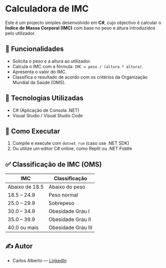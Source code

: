 # Calculadora de IMC

Este é um projecto simples desenvolvido em **C#**, cujo objectivo é calcular o **Índice de Massa Corporal (IMC)** com base no peso e altura introduzidos pelo utilizador.

## 📌 Funcionalidades

- Solicita o peso e a altura ao utilizador.
- Calcula o IMC com a fórmula: `IMC = peso / (altura * altura)`.
- Apresenta o valor do IMC.
- Classifica o resultado de acordo com os critérios da Organização Mundial da Saúde (OMS).

## 🚀 Tecnologias Utilizadas

- C# (Aplicação de Consola .NET)
- Visual Studio / Visual Studio Code

## 📄 Como Executar

1. Compile e execute com `dotnet run` (caso use .NET SDK)
2. Ou utilize um editor C# online, como Replit ou .NET Fiddle

## ✅ Classificação de IMC (OMS)

| IMC               | Classificação        |
|-------------------|----------------------|
| Abaixo de 18.5    | Abaixo do peso       |
| 18.5 – 24.9       | Peso normal          |
| 25.0 – 29.9       | Sobrepeso            |
| 30.0 – 34.9       | Obesidade Grau I     |
| 35.0 – 39.9       | Obesidade Grau II    |
| 40.0 ou mais      | Obesidade Grau III   |

## ✍️ Autor

- Carlos Alberto — [LinkedIn](https://www.linkedin.com/in/carlos-alberto-562484353/)

